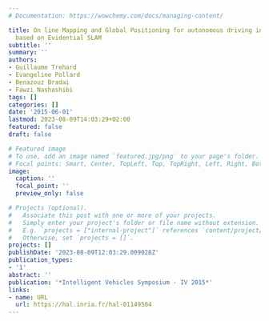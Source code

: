 ```yaml
---
# Documentation: https://wowchemy.com/docs/managing-content/

title: On line Mapping and Global Positioning for autonomous driving in urban environment
  based on Evidential SLAM
subtitle: ''
summary: ''
authors:
- Guillaume Trehard
- Evangeline Pollard
- Benazouz Bradai
- Fawzi Nashashibi
tags: []
categories: []
date: '2015-06-01'
lastmod: 2023-08-09T14:03:29+02:00
featured: false
draft: false

# Featured image
# To use, add an image named `featured.jpg/png` to your page's folder.
# Focal points: Smart, Center, TopLeft, Top, TopRight, Left, Right, BottomLeft, Bottom, BottomRight.
image:
  caption: ''
  focal_point: ''
  preview_only: false

# Projects (optional).
#   Associate this post with one or more of your projects.
#   Simply enter your project's folder or file name without extension.
#   E.g. `projects = ["internal-project"]` references `content/project/deep-learning/index.md`.
#   Otherwise, set `projects = []`.
projects: []
publishDate: '2023-08-09T12:03:29.009028Z'
publication_types:
- '1'
abstract: ''
publication: '*Intelligent Vehicles Symposium - IV 2015*'
links:
- name: URL
  url: https://hal.inria.fr/hal-01149504
---
```

